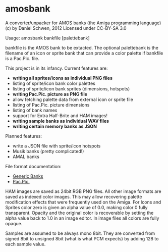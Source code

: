 amosbank
========

A converter/unpacker for AMOS banks (the Amiga programming language)
(c) by Daniel Schwen, 2012
Licensed under CC-BY-SA 3.0

Usage: amosbank bankfile \[palettebank\]

bankfile is the AMOS bank to be extacted. The optional palettebank is the filename of an icon or sprite bank that can provide a color palette if bankfile is a Pac.Pic. file.


This project is in its infancy. Current features are:

* **writing all sprites/icons as individual PNG files**
* listing of sprite/icon bank color palettes
* listing of sprite/icon bank sprites (dimensions, hotspots)
* **writing Pac.Pic. picture as PNG file**
* allow fetching palette data from external icon or sprite file
* listing of Pac.Pic. picture dimensions
* listing of bank names
* support for Extra Half-Brite and HAM images!
* **writing sample banks as individual WAV files**
* **writing certain memory banks as JSON**

Planned features:
* write a JSON file with sprite/icon hotspots
* Musik banks (pretty complicated!)
* AMAL banks

File format documentation:
* [Generic Banks](http://www.exotica.org.uk/wiki/AMOS_file_formats)
* [Pac.Pic.](http://www.exotica.org.uk/wiki/AMOS_Pac.Pic._format)

HAM images are saved as 24bit RGB PNG files. All other image formats are saved as indexed color images. This may allow recovering palette modification effects that were frequently used on the Amiga. For Icons and Sprites color zero is given an alpha value of 0.0, making color 0 fully transparent. Opacity and the original color is recoverable by setting the alpha value back to 1.0 in an image editor. In image files all colors are fully opaque.

Samples are assumed to be always mono 8bit. They are converted from signed 8bit to unsigned 8bit (what is what PCM expects) by adding 128 to each sample value.
